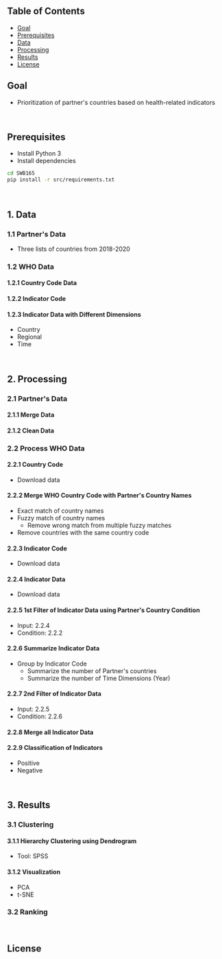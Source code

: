 ## Table of Contents
- [Goal](#blog)
- [Prerequisites](#prerequisites)
- [Data](#data)
- [Processing](#Processing)
- [Results](#results)
- [License](#license)


## Goal
 * Prioritization of partner's countries based on health-related indicators
 

<br>

## Prerequisites
 * Install Python 3
 * Install dependencies 

```bash 
cd SWB165
pip install -r src/requirements.txt 
```
<br>

## 1. Data 
### 1.1 Partner's Data 
 * Three lists of countries from 2018-2020

### 1.2 WHO Data
#### 1.2.1 Country Code Data 
#### 1.2.2 Indicator Code
#### 1.2.3 Indicator Data with Different Dimensions 
 * Country
 * Regional 
 * Time 

<br>

## 2. Processing
### 2.1 Partner's Data 
#### 2.1.1 Merge Data 
#### 2.1.2 Clean Data 


### 2.2 Process WHO Data
#### 2.2.1 Country Code
 * Download data

#### 2.2.2 Merge WHO Country Code with Partner's Country Names
   * Exact match of country names
   * Fuzzy match of country names 
     * Remove wrong match from multiple fuzzy matches
   * Remove countries with the same country code

#### 2.2.3 Indicator Code 
 * Download data

#### 2.2.4 Indicator Data 
 * Download data
 
#### 2.2.5 1st Filter of Indicator Data using Partner's Country Condition 
 * Input: 2.2.4 
 * Condition: 2.2.2  

#### 2.2.6  Summarize Indicator Data 
 * Group by Indicator Code
   * Summarize the number of Partner's countries 
   * Summarize the number of Time Dimensions (Year)

#### 2.2.7 2nd Filter of Indicator Data 
 * Input: 2.2.5 
 * Condition: 2.2.6 

#### 2.2.8 Merge all Indicator Data  

#### 2.2.9 Classification of Indicators
 * Positive
 * Negative 

<br>

## 3. Results

### 3.1 Clustering
#### 3.1.1 Hierarchy Clustering using Dendrogram
  * Tool: SPSS 

#### 3.1.2 Visualization 
 * PCA
 * t-SNE  

### 3.2 Ranking 
 



<br>


## License 

